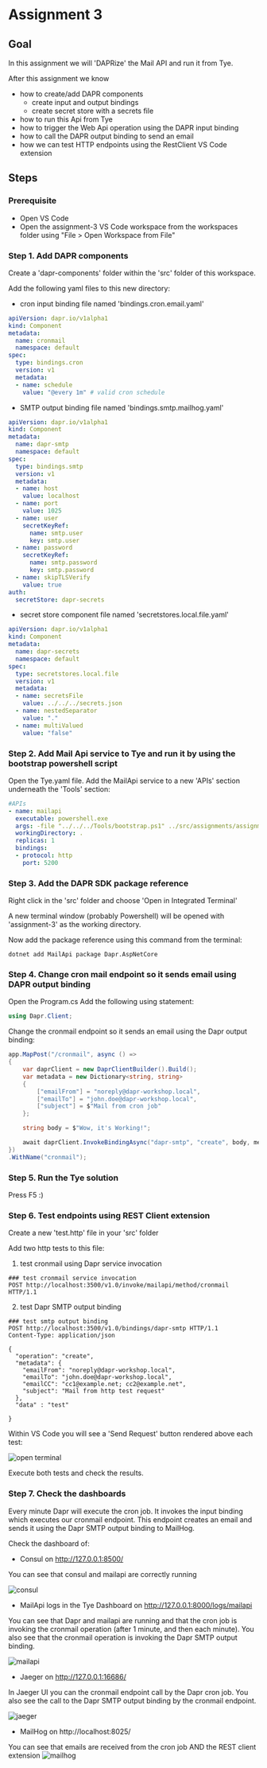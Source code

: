 # Assignment 3

## Goal

In this assignment we will 'DAPRize' the Mail API and run it from Tye.

After this assignment we know

- how to create/add DAPR components
  - create input and output bindings
  - create secret store with a secrets file
- how to run this Api from Tye
- how to trigger the Web Api operation using the DAPR input binding
- how to call the DAPR output binding to send an email
- how we can test HTTP endpoints using the RestClient VS Code extension

## Steps

### Prerequisite

- Open VS Code
- Open the assignment-3 VS Code workspace from the workspaces folder using "File > Open Workspace from File"

### Step 1. Add DAPR components

Create a 'dapr-components' folder within the 'src' folder of this workspace.

Add the following yaml files to this new directory:

-  cron input binding file named 'bindings.cron.email.yaml'

```yaml
apiVersion: dapr.io/v1alpha1
kind: Component
metadata:
  name: cronmail
  namespace: default
spec:
  type: bindings.cron
  version: v1
  metadata:
  - name: schedule
    value: "@every 1m" # valid cron schedule
```

- SMTP output binding file named 'bindings.smtp.mailhog.yaml'

```yaml
apiVersion: dapr.io/v1alpha1
kind: Component
metadata:
  name: dapr-smtp
  namespace: default
spec:
  type: bindings.smtp
  version: v1
  metadata:
  - name: host
    value: localhost
  - name: port
    value: 1025
  - name: user
    secretKeyRef:
      name: smtp.user
      key: smtp.user
  - name: password
    secretKeyRef:
      name: smtp.password
      key: smtp.password
  - name: skipTLSVerify
    value: true
auth:
  secretStore: dapr-secrets
```

- secret store component file named 'secretstores.local.file.yaml'

```yaml
apiVersion: dapr.io/v1alpha1
kind: Component
metadata:
  name: dapr-secrets
  namespace: default
spec:
  type: secretstores.local.file
  version: v1
  metadata:
  - name: secretsFile
    value: ../../../secrets.json
  - name: nestedSeparator
    value: "."
  - name: multiValued
    value: "false"
```

### Step 2. Add Mail Api service to Tye and run it by using the bootstrap powershell script

Open the Tye.yaml file. Add the MailApi service to a new 'APIs' section underneath the 'Tools' section:

```yaml
#APIs
- name: mailapi
  executable: powershell.exe 
  args: -file "../../../Tools/bootstrap.ps1" ../src/assignments/assignment-3/MailApi mailapi 5200 3500 60400 ../src/dapr-configuration.yaml ../src/assignments/assignment-3/dapr-components default dotnet
  workingDirectory: .
  replicas: 1
  bindings:
  - protocol: http
    port: 5200
```

### Step 3. Add the DAPR SDK package reference

Right click in the 'src' folder and choose 'Open in Integrated Terminal'

A new terminal window (probably Powershell) will be opened with 'assignment-3' as the working directory.

Now add the package reference using this command from the terminal:

```dotnet add MailApi package Dapr.AspNetCore```

### Step 4. Change cron mail endpoint so it sends email using DAPR output binding

Open the Program.cs
Add the following using statement:

```c#
using Dapr.Client;
```

Change the cronmail endpoint so it sends an email using the Dapr output binding:

```c#
app.MapPost("/cronmail", async () =>
{
    var daprClient = new DaprClientBuilder().Build();
    var metadata = new Dictionary<string, string>
    {
        ["emailFrom"] = "noreply@dapr-workshop.local",
        ["emailTo"] = "john.doe@dapr-workshop.local",
        ["subject"] = $"Mail from cron job"
    };

    string body = $"Wow, it's Working!";

    await daprClient.InvokeBindingAsync("dapr-smtp", "create", body, metadata);
})
.WithName("cronmail");
```

### Step 5. Run the Tye solution

Press F5 :)

### Step 6. Test endpoints using REST Client extension

Create a new 'test.http' file in your 'src' folder

Add two http tests to this file:

1. test cronmail using Dapr service invocation

```http
### test cronmail service invocation
POST http://localhost:3500/v1.0/invoke/mailapi/method/cronmail HTTP/1.1
```

2. test Dapr SMTP output binding

```http
### test smtp output binding
POST http://localhost:3500/v1.0/bindings/dapr-smtp HTTP/1.1
Content-Type: application/json

{
  "operation": "create",
  "metadata": {
    "emailFrom": "noreply@dapr-workshop.local",
    "emailTo": "john.doe@dapr-workshop.local",
    "emailCC": "cc1@example.net; cc2@example.net",
    "subject": "Mail from http test request"
  },
  "data" : "test"

}
```

Within VS Code you will see a 'Send Request' button rendered above each test:

![open terminal](../docs/images/assignment3_http_test.png)

Execute both tests and check the results.

### Step 7. Check the dashboards

Every minute Dapr will execute the cron job. It invokes the input binding which executes our cronmail endpoint. This endpoint creates an email and sends it using the Dapr SMTP output binding to MailHog.

Check the dashboard of:

- Consul on http://127.0.0.1:8500/ 

You can see that consul and mailapi are correctly running

![consul](../docs/images/assignment3_consul.png)

- MailApi logs in the Tye Dashboard on http://127.0.0.1:8000/logs/mailapi

You can see that Dapr and mailapi are running and that the cron job is invoking the cronmail operation (after 1 minute, and then each minute).
You also see that the cronmail operation is invoking the Dapr SMTP output binding.

![mailapi](../docs/images/assignment3_mailapi.png)

- Jaeger on http://127.0.0.1:16686/

In Jaeger UI you can the cronmail endpoint call by the Dapr cron job. You also see the call to the Dapr SMTP output binding by the cronmail endpoint.

![jaeger](../docs/images/assignment3_jaeger.png)

- MailHog on http://localhost:8025/

You can see that emails are received from the cron job AND the REST client extension
 ![mailhog](../docs/images/assignment3_mailhog.png)
